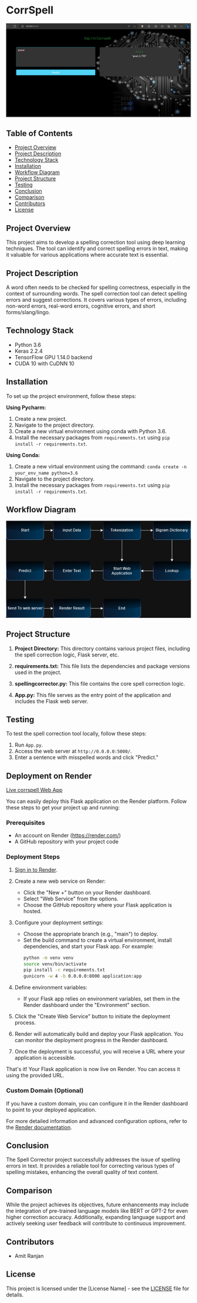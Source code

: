 # CorrSpell
![Frontend](https://github.com/AmitRanjan235/corrspell/blob/7528c5c3cd6f184fe894e67093687dc8035bd971/frontend.png)

## Table of Contents
- [Project Overview](#project-overview)
- [Project Description](#project-description)
- [Technology Stack](#technology-stack)
- [Installation](#installation)
- [Workflow Diagram](#workflow-diagram)
- [Project Structure](#project-structure)
- [Testing](#testing)
- [Conclusion](#conclusion)
- [Comparison](#comparison)
- [Contributors](#contributors)
- [License](#license)

## Project Overview
This project aims to develop a spelling correction tool using deep learning techniques. The tool can identify and correct spelling errors in text, making it valuable for various applications where accurate text is essential.

## Project Description
A word often needs to be checked for spelling correctness, especially in the context of surrounding words. The spell correction tool can detect spelling errors and suggest corrections. It covers various types of errors, including non-word errors, real-word errors, cognitive errors, and short forms/slang/lingo.

## Technology Stack
- Python 3.6
- Keras 2.2.4
- TensorFlow GPU 1.14.0 backend
- CUDA 10 with CuDNN 10

## Installation
To set up the project environment, follow these steps:

**Using Pycharm:**
1. Create a new project.
2. Navigate to the project directory.
3. Create a new virtual environment using conda with Python 3.6.
4. Install the necessary packages from `requirements.txt` using `pip install -r requirements.txt`.

**Using Conda:**
1. Create a new virtual environment using the command: `conda create -n your_env_name python=3.6`
2. Navigate to the project directory.
3. Install the necessary packages from `requirements.txt` using `pip install -r requirements.txt`.

## Workflow Diagram
![Workflow Diagram](https://github.com/AmitRanjan235/corrspell/blob/d06fdb999128f873d5155cade78b449f2b2fb6ba/architecture.drawio.png)


## Project Structure
1. **Project Directory:** This directory contains various project files, including the spell correction logic, Flask server, etc.

2. **requirements.txt:** This file lists the dependencies and package versions used in the project.

3. **spellingcorrector.py:** This file contains the core spell correction logic.

4. **App.py:** This file serves as the entry point of the application and includes the Flask web server.

## Testing
To test the spell correction tool locally, follow these steps:

1. Run `App.py`.
2. Access the web server at `http://0.0.0.0:5000/`.
3. Enter a sentence with misspelled words and click "Predict."

## Deployment on Render
[Live corrspell Web App](https://spelling-corrector.onrender.com/)

You can easily deploy this Flask application on the Render platform. Follow these steps to get your project up and running:

### Prerequisites

- An account on Render (https://render.com/)
- A GitHub repository with your project code

### Deployment Steps

1. [Sign in to Render](https://render.com/).

2. Create a new web service on Render:
   - Click the "New +" button on your Render dashboard.
   - Select "Web Service" from the options.
   - Choose the GitHub repository where your Flask application is hosted.

3. Configure your deployment settings:
   - Choose the appropriate branch (e.g., "main") to deploy.
   - Set the build command to create a virtual environment, install dependencies, and start your Flask app. For example:
     ```bash
     python -m venv venv
     source venv/bin/activate
     pip install -r requirements.txt
     gunicorn -w 4 -b 0.0.0.0:8000 application:app
     ```

4. Define environment variables:
   - If your Flask app relies on environment variables, set them in the Render dashboard under the "Environment" section.

5. Click the "Create Web Service" button to initiate the deployment process.

6. Render will automatically build and deploy your Flask application. You can monitor the deployment progress in the Render dashboard.

7. Once the deployment is successful, you will receive a URL where your application is accessible.

That's it! Your Flask application is now live on Render. You can access it using the provided URL.

### Custom Domain (Optional)

If you have a custom domain, you can configure it in the Render dashboard to point to your deployed application.

For more detailed information and advanced configuration options, refer to the [Render documentation](https://render.com/docs/deploy-flask).


## Conclusion
The Spell Corrector project successfully addresses the issue of spelling errors in text. It provides a reliable tool for correcting various types of spelling mistakes, enhancing the overall quality of text content.

## Comparison
While the project achieves its objectives, future enhancements may include the integration of pre-trained language models like BERT or GPT-2 for even higher correction accuracy. Additionally, expanding language support and actively seeking user feedback will contribute to continuous improvement.

## Contributors
- Amit Ranjan

## License
This project is licensed under the [License Name] - see the [LICENSE](LICENSE) file for details.
